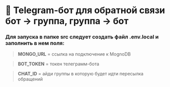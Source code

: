 # 🍕 Telegram-бот для обратной связи бот -> группа, группа -> бот
### Для запуска в папке **src** следует создать файл .env.local и заполнить в нем поля:
> **MONGO_URL** = ссылка на подключение к MognoDB

> **BOT_TOKEN** = токен телеграмм-бота

> **CHAT_ID** = айди группы в которую будет идти пересылка обращений 
